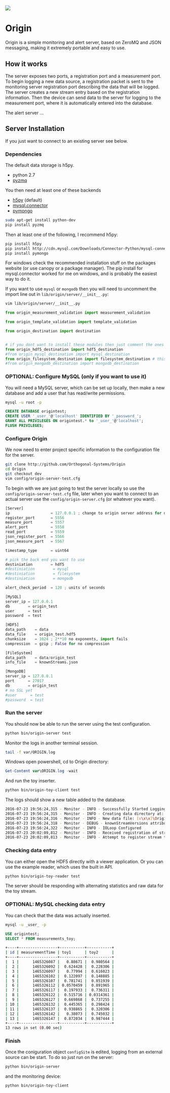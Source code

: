 # ![](bloop.png)

# Origin

Origin is a simple monitoring and alert server, based on ZeroMQ and JSON messaging, making it extremely portable and easy to use.

## How it works

The server exposes two ports, a registration port and a measurement port.
To begin logging a new data source, a registration packet is sent to the monitoring server registration port describing the data that will be logged.
The server creates a new stream entry based on the registration information.
Then the device can send data to the server for logging to the measurement port, where it is automatically entered into the database.

The alert server ...

## Server Installation
If you just want to connect to an existing server see below.


### Dependencies
The default data storage is h5py.

* python 2.7
* [pyzmq](http://zeromq.org/bindings:python)

You then need at least one of these backends
* [h5py](http://docs.h5py.org/en/latest/build.html) (default)
* [mysql.connector](http://cdn.mysql.com/Downloads/Connector-Python/mysql-connector-python-1.2.3.zip)
* [pymongo](https://api.mongodb.com/python/current/)


```bash
sudo apt-get install python-dev
pip install pyzmq
```
Then at least one of the following, I recommend h5py:
```bash
pip install h5py
pip install http://cdn.mysql.com/Downloads/Connector-Python/mysql-connector-python-1.2.3.zip
pip install pymongo
```

For windows check the recommended installation stuff on the packages website (or use canopy or a package manager).
The pip install for mysql.connector worked for me on windows, and is probably the easiest way to do it.

If you want to use `mysql` or `mongodb` then you will need to uncomment the import line out in `lib/origin/server/__init__.py`:
```bash
vim lib/origin/server/__init__.py
```

```python
from origin_measurement_validation import measurement_validation

from origin_template_validation import template_validation

from origin_destination import destination


# if you dont want to install these modules then just comment the ones you dont want to use
from origin_hdf5_destination import hdf5_destination
#from origin_mysql_destination import mysql_destination
from origin_filesystem_destination import filesystem_destination # this one should be fine since its standard libs
#from origin_mongodb_destination import mongodb_destination
```

### OPTIONAL: Configure MySQL (only if you want to use it)

You will need a MySQL server, which can be set up locally, then make a new database and add a user that has read/write permissions.

```bash
mysql -u root -p
```

```sql
CREATE DATABASE origintest;
CREATE USER '_user_'@'localhost' IDENTIFIED BY '_password_';
GRANT ALL PRIVILEGES ON origintest.* to '_user_'@'localhost';
FLUSH PRIVILEGES;
```

### Configure Origin

We now need to enter project specific information to the configuration file for the server.

```bash
git clone http://github.com/Orthogonal-Systems/Origin
cd Origin
git checkout dev
vim config/origin-server-test.cfg
```

To begin with we are just going to test the server locally so use the `config/origin-server-test.cfg` file, later when you want to connect to an actual server use the `config/origin-server.cfg` (or whatever you want).

```python
[Server]
ip                  = 127.0.0.1 ; change to origin server address for deployment
register_port       = 5556
measure_port        = 5557
alert_port          = 5558
read_port           = 5559
json_register_port  = 5566
json_measure_port   = 5567

timestamp_type      = uint64

# pick the back end you want to use
destiniation        = hdf5
#destiniation        = mysql
#destiniation        = filesystem
#destiniation        = mongodb

alert_check_period  = 120 ; units of seconds

[MySQL]
server_ip = 127.0.0.1
db        = origin_test
user      = test
password  = test

[HDF5]
data_path    = data
data_file    = origin_test.hdf5
chunksize    = 1024 ; 2**10 no exponents, import fails
compression  = gzip ; False for no compression

[FileSystem]
data_path    = data/origin_test
info_file    = knownStreams.json

[MongoDB]
server_ip = 127.0.0.1
port      = 27017
db        = origin_test
# no SSL yet
#user      = test
#password  = test
```

### Run the server

You should now be able to run the server using the test configuration.

```bash
python bin/origin-server test
```

Monitor the logs in another terminal session.
```bash
tail -f var/ORIGIN.log
```
Windows open powershell, cd to Origin directory:
```powershell
Get-Content var\ORIGIN.log -wait
```

And run the toy inserter.
```bash
python bin/origin-toy-client test
```

The logs should show a new table added to the database.

```bash
2016-07-23 19:56:24,315 - Monitor - INFO - Successfully Started Logging
2016-07-23 19:56:24,315 - Monitor - INFO - Creating data directory at: [x\x\x]\Origin\var\data
2016-07-23 19:56:24,316 - Monitor - INFO - New data file: [x\x\x]\Origin\var\data\origintest.hdf5
2016-07-23 19:56:24,318 - Monitor - DEBUG - knownStreamVersions attribute not found
2016-07-23 19:56:24,322 - Monitor - INFO - IOLoop Configured
2016-07-23 20:02:09,812 - Monitor - INFO - Received registration of stream toy
2016-07-23 20:02:09,813 - Monitor - INFO - Attempt to register stream toy
```

### Checking data entry

You can either open the HDF5 directly with a viewer application.
Or you can use the example reader, which uses the built in API.

```bash
python bin/origin-toy-reader test
```

The server should be responding with alternating statistics and raw data for the toy stream.

### OPTIONAL: MySQL checking data entry
You can check that the data was actually inserted.

```bash
mysql -u _user_ -p
```

```sql
USE origintest;
SELECT * FROM measurements_toy;
```

```bash
+----+-----------------+-----------+-----------+
| id | measurementTime | toy1      | toy2      |
+----+-----------------+-----------+-----------+
|  1 |      1465326087 |   0.88671 |  0.980564 |
|  2 |      1465326092 |  0.624428 |  0.228306 |
|  3 |      1465326097 |   0.77994 |  0.616023 |
|  4 |      1465326102 |  0.122097 |  0.148885 |
|  5 |      1465326107 |  0.781741 |  0.851939 |
|  6 |      1465326112 | 0.0570459 |  0.891965 |
|  7 |      1465326117 |  0.197933 |  0.736311 |
|  8 |      1465326122 |  0.515716 | 0.0314361 |
|  9 |      1465326127 |  0.669868 |  0.737255 |
| 10 |      1465326132 |  0.445365 |  0.298424 |
| 11 |      1465326137 |  0.938865 |  0.320306 |
| 12 |      1465326142 |   0.38073 |  0.745032 |
| 13 |      1465326147 |  0.872034 |  0.987444 |
+----+-----------------+-----------+-----------+
13 rows in set (0.00 sec)
```

### Finish

Once the coniguration object `configSite` is edited, logging from an external source can be start.
To do so just run on the server:

```bash
python bin/origin-server
```

and the monitoring device:
```bash
python bin/origin-toy-client
```
